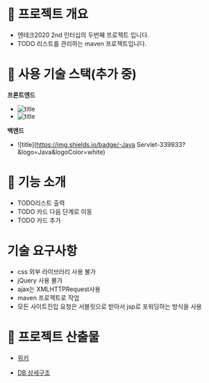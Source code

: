 # 🐼 프로젝트 개요

- 엔테크2020 2nd 인터십의 두번째 프로젝트 입니다.
- TODO 리스트를 관리하는 maven 프로젝트입니다.



# 🐶 사용 기술 스택(추가 중)

**프론트엔드**

- ![title](https://img.shields.io/badge/-HTML5-E8E8E8?&logo=html5&logoColor=white)
- ![title](https://img.shields.io/badge/-CSS-1572B6?&logo=CSS3&logoColor=white)

**백엔드**

- ![title](https://img.shields.io/badge/-Java Servlet-339933?&logo=Java&logoColor=white)



# 🐹 기능 소개

- TODO리스트 출력
- TODO 카드 다음 단계로 이동
- TODO 카드 추가



#  기술 요구사항

- css 외부 라이브러리 사용 불가
- jQuery 사용 불가
- ajax는 XMLHTTPRequest사용
- maven 프로젝트로 작업
- 모든 사이트진입 요청은 서블릿으로 받아서 jsp로 포워딩하는 방식을 사용




# 🐻 프로젝트 산출물
- [위키](https://gitlab.edwith.org/nts-2020-2nd-team3/cho_hyun_wook/wikis/lecture02)

- [DB 상세구조](https://gitlab.edwith.org/nts-2020-2nd-team3/cho_hyun_wook/wikis/PJT02DB)